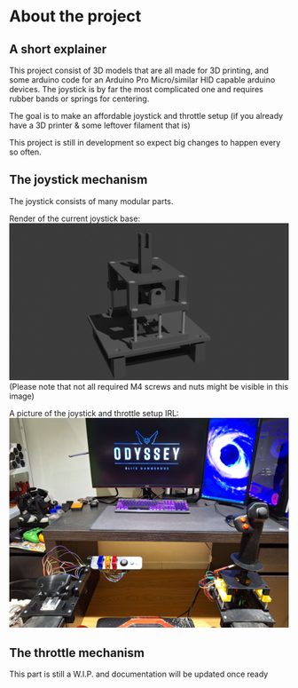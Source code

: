 # About the project

## A short explainer
This project consist of 3D models that are all made for 3D printing, and some arduino code for an Arduino Pro Micro/similar HID capable arduino devices.
The joystick is by far the most complicated one and requires rubber bands or springs for centering.

The goal is to make an affordable joystick and throttle setup (if you already have a 3D printer & some leftover filament that is)

This project is still in development so expect big changes to happen every so often.

## The joystick mechanism
The joystick consists of many modular parts.

Render of the current joystick base:
![Image of the joystick base](https://github.com/SubzeV/Arduino-Pro-Micro-Hotas/blob/ff6ad561d5e4cdb55cf3d55741bce47158e4f9bd/Renders/24-01-07_11-31.png)
(Please note that not all required M4 screws and nuts might be visible in this image)

A picture of the joystick and throttle setup IRL:
![Image of the joystick](https://github.com/SubzeV/Arduino-Pro-Micro-Hotas/blob/49579b332c7ec3b0158f528e7e06c42ac2194266/Pictures/20240117_224643.jpg)

## The throttle mechanism
This part is still a W.I.P. and documentation will be updated once ready
